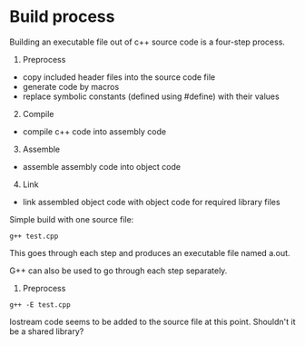 # Build process

Building an executable file out of c++ source code is a four-step process.
1. Preprocess
  - copy included header files into the source code file
  - generate code by macros
  - replace symbolic constants (defined using #define) with their values
2. Compile
  - compile c++ code into assembly code
3. Assemble
  - assemble assembly code into object code
4. Link
  - link assembled object code with object code for required library files  

Simple build with one source file:

```
g++ test.cpp
```

This goes through each step and produces an executable file named a.out.

G++ can also be used to go through each step separately.

1. Preprocess
```
g++ -E test.cpp
```

Iostream code seems to be added to the source file at this point. Shouldn't it be a shared library?


